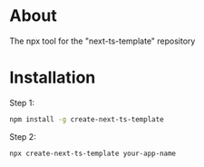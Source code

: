 # About

The npx tool for the "next-ts-template" repository

# Installation

Step 1:

```sh
npm install -g create-next-ts-template
```

Step 2:

```sh
npx create-next-ts-template your-app-name
```
